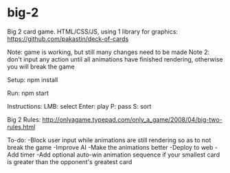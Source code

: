 # big-2
Big 2 card game. HTML/CSS/JS, using 1 library for graphics: https://github.com/pakastin/deck-of-cards

Note: game is working, but still many changes need to be made
Note 2: don't input any action until all animations have finished rendering, otherwise you will break the game

Setup: 
npm install

Run:
npm start

Instructions:
LMB: select
Enter: play
P: pass
S: sort

Big 2 Rules: 
http://onlyagame.typepad.com/only_a_game/2008/04/big-two-rules.html

To-do: 
-Block user input while animations are still rendering so as to not break the game
-Improve AI
-Make the animations better
-Deploy to web
-Add timer
-Add optional auto-win animation sequence if your smallest card is greater than the opponent's greatest card

